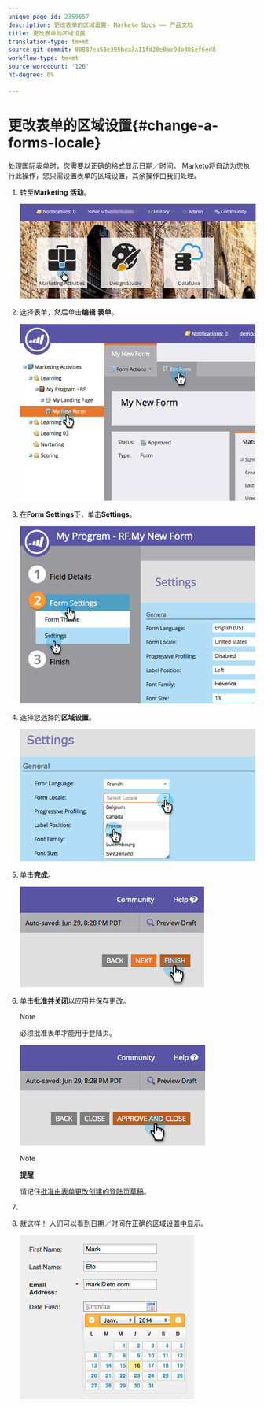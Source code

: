 ```yaml
---
unique-page-id: 2359657
description: 更改表单的区域设置- Marketo Docs —— 产品文档
title: 更改表单的区域设置
translation-type: tm+mt
source-git-commit: 00887ea53e395bea3a11fd28e0ac98b085ef6ed8
workflow-type: tm+mt
source-wordcount: '126'
ht-degree: 0%

---
```



# 更改表单的区域设置{#change-a-forms-locale}

处理国际表单时，您需要以正确的格式显示日期／时间。 Marketo将自动为您执行此操作，您只需设置表单的区域设置，其余操作由我们处理。

1. 转至&#x200B;**Marketing** **活动**。

   ![](assets/login-marketing-activities-7.png)

1. 选择表单，然后单击&#x200B;**编辑** **表单**。

   ![](assets/image2014-9-15-12-3a52-3a52.png)

1. 在&#x200B;**Form** **Settings**&#x200B;下，单击&#x200B;**Settings**。

   ![](assets/image2014-9-15-12-3a53-3a23.png)

1. 选择您选择的&#x200B;**区域设置**。

   ![](assets/image2014-9-15-12-3a53-3a35.png)

1. 单击&#x200B;**完成**。

   ![](assets/image2014-9-15-12-3a53-3a43.png)

1. 单击**批准并关闭**以应用并保存更改。

   >[!NOTE]
   >
   >必须批准表单才能用于登陆页。

   ![](assets/image2014-9-15-12-3a53-3a52.png)

   >[!NOTE]
   >
   >**提醒**
   >
   >
   >请记住[批准由表单更改创建的登陆页草稿](../../../../product-docs/demand-generation/landing-pages/understanding-landing-pages/approve-unapprove-or-delete-a-landing-page.md)。

1. 
1. 就这样！ 人们可以看到日期／时间在正确的区域设置中显示。

   ![](assets/image2014-9-15-12-3a53-3a59.png)

